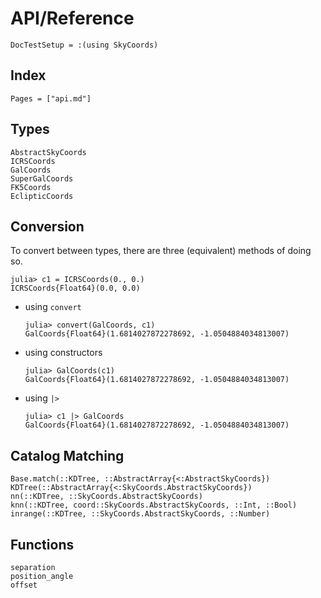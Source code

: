 # API/Reference

```@meta
DocTestSetup = :(using SkyCoords)
```

## Index

```@index
Pages = ["api.md"]
```

## Types

```@docs
AbstractSkyCoords
ICRSCoords
GalCoords
SuperGalCoords
FK5Coords
EclipticCoords
```

## Conversion

To convert between types, there are three (equivalent) methods of doing so.

```jldoctest convsetup
julia> c1 = ICRSCoords(0., 0.)
ICRSCoords{Float64}(0.0, 0.0)
```

- using `convert`
  ```jldoctest convsetup
  julia> convert(GalCoords, c1)
  GalCoords{Float64}(1.6814027872278692, -1.0504884034813007)
  ```
- using constructors
  ```jldoctest convsetup
  julia> GalCoords(c1)
  GalCoords{Float64}(1.6814027872278692, -1.0504884034813007)
  ```
- using `|>`
  ```jldoctest convsetup
  julia> c1 |> GalCoords
  GalCoords{Float64}(1.6814027872278692, -1.0504884034813007)
  ```

## Catalog Matching

```@docs
Base.match(::KDTree, ::AbstractArray{<:AbstractSkyCoords})
KDTree(::AbstractArray{<:SkyCoords.AbstractSkyCoords})
nn(::KDTree, ::SkyCoords.AbstractSkyCoords)
knn(::KDTree, coord::SkyCoords.AbstractSkyCoords, ::Int, ::Bool)
inrange(::KDTree, ::SkyCoords.AbstractSkyCoords, ::Number)
```

## Functions

```@docs
separation
position_angle
offset
```
